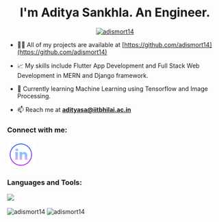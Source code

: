 
<h1 align="center">I'm Aditya Sankhla. An Engineer.</h1>
<!-- <h3 align="center">An Engineer and Computer Enthusiast.</h3> -->

<p align="center"> <a href="https://github.com/ryo-ma/github-profile-trophy"><img src="https://github-profile-trophy.vercel.app/?username=adismort14&column=9" alt="adismort14" /></a> </p>

- 👨‍💻 All of my projects are available at [https://github.com/adismort14](https://github.com/adismort14)

- 📈 My skills include Flutter App Development and Full Stack Web Development in MERN and Django framework.

- 📖 Currently learning Machine Learning using Tensorflow and Image Processing.

- 📫 Reach me at **adityasa@iitbhilai.ac.in**

<h3 align="left">Connect with me:</h3>
<p align="left">
<a href="https://in.linkedin.com/in/adismort" target="blank"><img align="center" src="linkedin_icon.png" alt="adityasankhla" height="64" width="64" /></a>
</p>

<h3 align="left">Languages and Tools:</h3>

<p>
  <a href="https://skillicons.dev">
    <img src="https://skillicons.dev/icons?i=git,html,css,js,react,matlab,supabase,flutter,python,cpp,androidstudio,arduino,bash,blender,bootstrap,dart,django,firebase,github,ai,jquery,linux,md,mongodb,react,sqlite,svelte,vscode,ps,pr,kubernetes,docker,c,vim" />
  </a>
</p>

<img src="https://github-readme-stats.vercel.app/api?username=adismort14&show_icons=true&locale=en&theme=aura_dark" alt="adismort14" />

<img src="https://github-readme-streak-stats.herokuapp.com/?user=adismort14&theme=aura_dark" alt="adismort14" />

